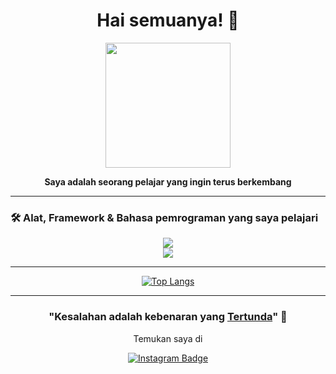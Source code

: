 <h1 align="center">Hai semuanya! 👋</h1>
<p align="center">
  <img src="https://media.giphy.com/media/v1.Y2lkPTc5MGI3NjExMGNjd2V3bnBkN29ndHFxa25hOWt5cXY1ZmFlbzA1eGYzNjJlZ3RjYSZlcD12MV9naWZzX3NlYXJjaCZjdD1n/IauL6LvGNlT3ffhcqq/giphy.gif" width="200"/>
</p>

<p align="center">
  <b>Saya adalah seorang pelajar yang ingin terus berkembang</b><br/>
  
</p>

---


### 🛠️ Alat, Framework & Bahasa pemrograman yang saya pelajari

<div align="center">
    <img src="https://skillicons.dev/icons?i=html,css,scss,php,javascript,bootstrap,laravel,react" /><br>
    <img src="https://skillicons.dev/icons?i=nodejs,expressjs,mysql,git,github,figma" /><br>
</div>

---

<div align="center">

 [![Top Langs](https://github-readme-stats.vercel.app/api/top-langs/?username=azharfahri&layout=compact&theme=tokyonight&show_icons=true)](https://github.com/azharfahri)
 
</div>

 

---
<h3 align="center"> "Kesalahan adalah kebenaran yang <u>Tertunda</u>" 🚀</h3>



<div align="center">
<p>
Temukan saya di

[![Instagram Badge](https://img.shields.io/badge/-fhrazharrr-purple?style=flat-square&logo=instagram&logoColor=white&link=https://instagram.com/fhrazharrr/)](https://instagram.com/fhrazharrr)
</p>
</div>




<!--
**azharfahri/azharfahri** is a ✨ _special_ ✨ repository because its `README.md` (this file) appears on your GitHub profile.

Here are some ideas to get you started:

- 🔭 I’m currently working on ...
- 🌱 I’m currently learning ...
- 👯 I’m looking to collaborate on ...
- 🤔 I’m looking for help with ...
- 💬 Ask me about ...
- 📫 How to reach me: ...
- 😄 Pronouns: ...
- ⚡ Fun fact: ...
-->
